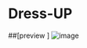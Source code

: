 # Dress-UP 
##[preview ]
![image](https://github.com/user-attachments/assets/50f72181-f389-447a-828d-33cd75aa5280)
